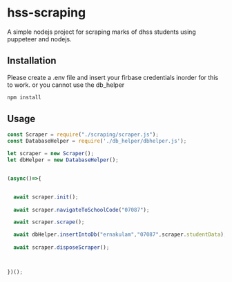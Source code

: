 # hss-scraping

A simple nodejs project for scraping marks of dhss students using puppeteer and nodejs.

## Installation

Please create a .env file and insert your firbase credentials inorder for this to work.
or you cannot use the db_helper

```bash
npm install
```

## Usage

````js
const Scraper = require("./scraping/scraper.js");
const DatabaseHelper = require('./db_helper/dbhelper.js');

let scraper = new Scraper();
let dbHelper = new DatabaseHelper();


(async()=>{


  await scraper.init();
  
  await scraper.navigateToSchoolCode("07087");

  await scraper.scrape();

  await dbHelper.insertIntoDb("ernakulam","07087",scraper.studentData);
  
  await scraper.disposeScraper();



})();

````
